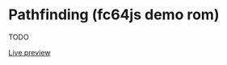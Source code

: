 # Pathfinding (fc64js demo rom)

TODO

[Live preview](https://theinvader360.github.io/fc64js/rom/demo/pathfinding/)
